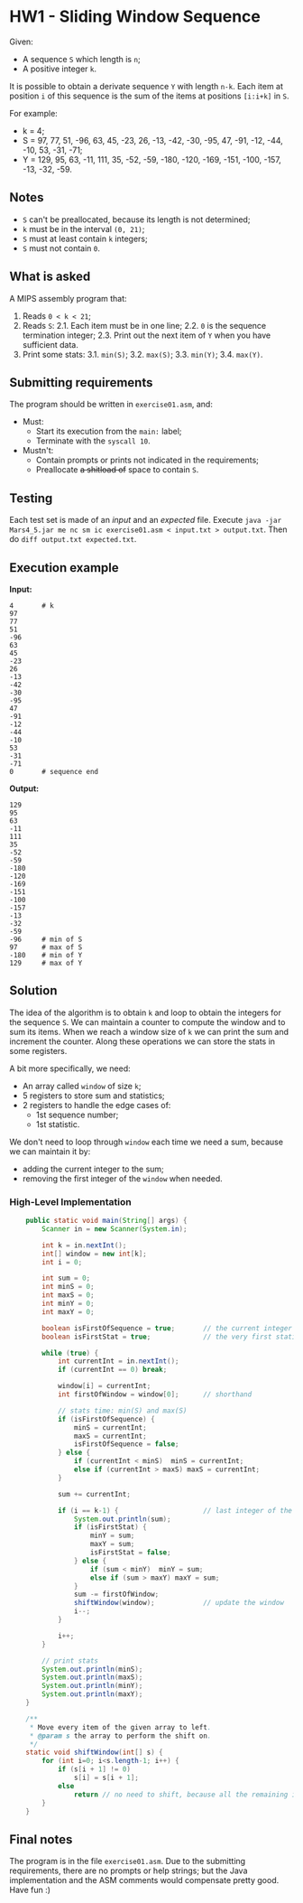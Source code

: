 # HW1 - Sliding Window Sequence
Given:

- A sequence `S` which length is `n`;
- A positive integer `k`.

It is possible to obtain a derivate sequence `Y` with length `n-k`. Each item at position `i` of this sequence is the sum of the items at positions `[i:i+k]` in `S`.

For example:

- k = 4;
- S = 97, 77, 51, -96, 63, 45, -23, 26, -13, -42, -30, -95, 47, -91, -12, -44, -10, 53, -31, -71;
- Y = 129, 95, 63, -11, 111, 35, -52, -59, -180, -120, -169, -151, -100, -157, -13, -32, -59.

## Notes

- `S` can't be preallocated, because its length is not determined;
- `k` must be in the interval `(0, 21)`;
- `S` must at least contain `k` integers;
- `S` must not contain `0`.

## What is asked

A MIPS assembly program that:

1. Reads `0 < k < 21`;
2. Reads `S`:
  2.1. Each item must be in one line;
  2.2. `0` is the sequence termination integer;
  2.3. Print out the next item of `Y` when you have sufficient data.
3. Print some stats:
  3.1. `min(S)`;
  3.2. `max(S)`;
  3.3. `min(Y)`;
  3.4. `max(Y)`.

## Submitting requirements

The program should be written in `exercise01.asm`, and:

- Must:
  - Start its execution from the `main:` label;
  - Terminate with the `syscall 10`.
- Mustn't:
  - Contain prompts or prints not indicated in the requirements;
  - Preallocate ~~a shitload of~~ space to contain `S`.

## Testing

Each test set is made of an *input* and an *expected* file.
Execute `java -jar Mars4_5.jar me nc sm ic exercise01.asm < input.txt > output.txt`.
Then do `diff output.txt expected.txt`.

## Execution example

**Input:**

```text
4       # k
97
77
51
-96
63
45
-23
26
-13
-42
-30
-95
47
-91
-12
-44
-10
53
-31
-71
0       # sequence end
```

**Output:**

```text
129
95
63
-11
111
35
-52
-59
-180
-120
-169
-151
-100
-157
-13
-32
-59
-96     # min of S
97      # max of S
-180    # min of Y
129     # max of Y
```

## Solution

The idea of the algorithm is to obtain `k` and loop to obtain the integers for the sequence `S`.
We can maintain a counter to compute the window and to sum its items.
When we reach a window size of `k` we can print the sum and increment the counter.
Along these operations we can store the stats in some registers.

A bit more specifically, we need:

- An array called `window` of size `k`;
- 5 registers to store sum and statistics;
- 2 registers to handle the edge cases of:
  - 1st sequence number;
  - 1st statistic.

We don't need to loop through `window` each time we need a sum, because we can maintain it by:

- adding the current integer to the sum;
- removing the first integer of the `window` when needed.

### High-Level Implementation

```java
    public static void main(String[] args) {
        Scanner in = new Scanner(System.in);

        int k = in.nextInt();
        int[] window = new int[k];
        int i = 0;

        int sum = 0;
        int minS = 0;
        int maxS = 0;
        int minY = 0;
        int maxY = 0;

        boolean isFirstOfSequence = true;       // the current integer is the very first of the sequence
        boolean isFirstStat = true;             // the very first statistic will be calculated at the end of the current window

        while (true) {
            int currentInt = in.nextInt();
            if (currentInt == 0) break;

            window[i] = currentInt;
            int firstOfWindow = window[0];      // shorthand

            // stats time: min(S) and max(S)
            if (isFirstOfSequence) {
                minS = currentInt;
                maxS = currentInt;
                isFirstOfSequence = false;
            } else {
                if (currentInt < minS)  minS = currentInt;
                else if (currentInt > maxS) maxS = currentInt;
            }

            sum += currentInt;

            if (i == k-1) {                     // last integer of the current window
                System.out.println(sum);
                if (isFirstStat) {
                    minY = sum;
                    maxY = sum;
                    isFirstStat = false;
                } else {
                    if (sum < minY)  minY = sum;
                    else if (sum > maxY) maxY = sum;
                }
                sum -= firstOfWindow;
                shiftWindow(window);            // update the window
                i--;
            }

            i++;
        }

        // print stats
        System.out.println(minS);
        System.out.println(maxS);
        System.out.println(minY);
        System.out.println(maxY);
    }

    /**
     * Move every item of the given array to left.
     * @param s the array to perform the shift on.
     */
    static void shiftWindow(int[] s) {
        for (int i=0; i<s.length-1; i++) {
            if (s[i + 1] != 0)
                s[i] = s[i + 1];
            else
                return // no need to shift, because all the remaining integers would be 0.
        }
    }
```

## Final notes

The program is in the file `exercise01.asm`.
Due to the submitting requirements, there are no prompts or help strings; but the Java implementation and the ASM comments would compensate pretty good.
Have fun :)
